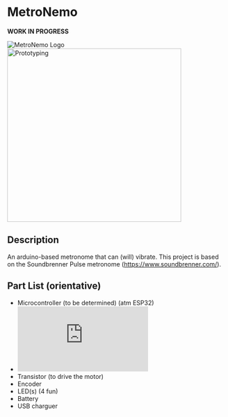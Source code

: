 # MetroNemo
**WORK IN PROGRESS**

![MetroNemo Logo](https://github.com/UC3Music/MetroNemo/blob/master/img/logo.png)
<img src="https://github.com/UC3Music/MetroNemo/blob/master/img/FirstApproach.jpg" width="400" alt="Prototyping">
## Description
An arduino-based metronome that can (will) vibrate.
This project is based on the Soundbrenner Pulse metronome (https://www.soundbrenner.com/).

## Part List (orientative)
- Microcontroller (to be determined) (atm ESP32)
- ![Vibration motor](https://www.banggood.com/5pcs-DC-3V-10mm-Micro-Motor-Coin-Flat-Vibrating-Motor-p-1037307.html?p=29061212937060201708&cur_warehouse=CN)
- Transistor (to drive the motor)
- Encoder
- LED(s) (4 fun)
- Battery
- USB charguer
